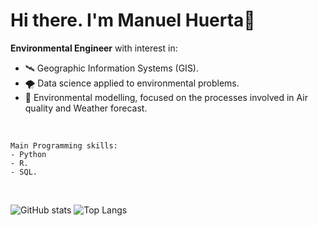 # Hi there. I'm Manuel Huerta👋

**Environmental Engineer** with interest in:

- 🛰 Geographic Information Systems (GIS).
- 🌪 Data science applied to environmental problems.
- 🌊 Environmental modelling, focused on the processes involved in Air quality and Weather forecast.

<br />

```
Main Programming skills:
- Python
- R.
- SQL.
```

<br />

![GitHub stats](https://github-readme-stats.vercel.app/api?username=maniconaji&show_icons=true&theme=gruvbox&count_private=true&layout=compact) ![Top Langs](https://github-readme-stats.vercel.app/api/top-langs/?username=maniconaji&layout=compact&show_icons=true&theme=gruvbox&count_private=true)

<!--
**maniconaji/maniconaji** is a ✨ _special_ ✨ repository because its `README.md` (this file) appears on your GitHub profile.

Here are some ideas to get you started:

- 🔭 I’m currently working on ...
- 👯 I’m looking to collaborate on ...
- 🤔 I’m looking for help with ...
- 💬 Ask me about ...
- 📫 How to reach me: ...
- 😄 Pronouns: ...
-
-->
